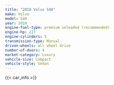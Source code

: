 ```yaml
---
title: "2010 Volvo S40"
make: Volvo
model: S40
year: 2010
engine-fuel-type: premium unleaded (recommended)
engine-hp: 227
engine-cylinders: 5
transmission-type: Manual
driven-wheels: all wheel drive
number-of-doors: 4
market-category: Luxury
vehicle-size: Compact
vehicle-style: Sedan
---
```


{{< car_info >}}
